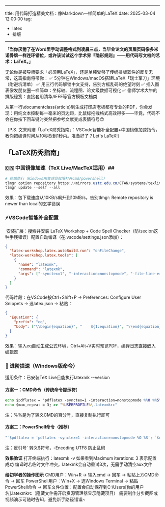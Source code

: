 ---
title: 用代码打造精美文档：像Markdown一样简单的LaTeX
date: 2025-03-04 12:00:00
tag:
  - latex
  - 排版
------
**「当你厌倦了在Word里手动调整格式到凌晨三点，当毕业论文的页眉页码像多米诺骨牌一样连环错位，或许该试试这个学术界『隐形规则』——用代码写文档的艺术：LaTeX。」**​

无论你是被导师要求「必须用LaTeX」，还是单纯受够了传统排版软件的反复无常，这篇指南将带你：
✅ 5分钟在Windows/macOS搭建LaTeX「瑞士军刀」环境（附避坑清单）
✅ 用三行代码解锁中文支持，告别方框乱码的绝望时刻
✅ 插入图表像发朋友圈一样简单：坐标轴、流程图、论文级数据可视化
✅ 偷师学术大牛的排版秘笈：直接套用清华/IEEE等官方模板文档类

从第一行\documentclass{article}到生成打印店老板都夸专业的PDF，你会发现：​用纯文本控制每一毫米的页边距，比鼠标拖拽格式高效得多——毕竟，代码不会在你按下回车键时突然把参考文献变成表情符号😉

（P.S. 文末附赠「LaTeX防秃指南」：VSCode智能补全配置+中国镜像加速指令，教你把编译时间从10秒砍到1秒内。准备好了？Let's LaTeX!）

## 「LaTeX防秃指南」

### 🇨🇳 中国镜像加速（TeX Live/MacTeX适用）​##

```powershell
# 终端执行（Windows用管理员权限打开cmd/powershell）
tlmgr option repository https://mirrors.ustc.edu.cn/CTAN/systems/texlive/tlnet/
tlmgr update --self --all
```

效果：包下载速度从10KB/s飙升到10MB/s，告别tlmgr: Remote repository is newer than local的玄学错误

### ⚡VSCode智能补全配置
​
安装扩展：搜索并安装 LaTeX Workshop + Code Spell Checker（防\secion这种手残错误）
​配置自动编译​（在.vscode/settings.json添加）：

```json
{
  "latex-workshop.latex.autoBuild.run": "onFileChange",
  "latex-workshop.latex.tools": [
    {
      "name": "latexmk",
      "command": "latexmk",
      "args": ["-synctex=1", "-interaction=nonstopmode", "-file-line-error", "-pdf", "%DOC%"]
    }
  ]
}
```

​代码片段：在VSCode按Ctrl+Shift+P → Preferences: Configure User Snippets → 选latex.json → 粘贴：

```json
{
  "Equation": {
    "prefix": "eq",
    "body": ["\\begin{equation}", "    ${1:equation}", "\\end{equation}"]
  }
}
```

效果：输入eq自动生成公式环境，Ctrl+Alt+V实时预览PDF，编译日志直接嵌入编辑器

### 🚀 进阶提速（Windows版命令）​

适用条件：已安装TeX Live且能执行latexmk --version

#### ​方案一：CMD命令（传统命令提示符）​

```cmd
echo $pdflatex = "pdflatex -synctex=1 -interaction=nonstopmode %%O %%S" > "%USERPROFILE%\.latexmkrc"
echo $max_repeat = 3; >> "%USERPROFILE%\.latexmkrc"
```

注：%%是为了转义CMD的百分号，直接复制执行即可

#### ​方案二：PowerShell命令（推荐）​

```powershell
"`$pdflatex = 'pdflatex -synctex=1 -interaction=nonstopmode %O %S'; `$max_repeat = 3;" | Out-File -Encoding UTF8 "$env:USERPROFILE\.latexmkrc"
```

注：反引号` 转义$符号，-Encoding UTF8 防止乱码

**​效果验证**
打开终端执行：latexmk -v
如果看到Maximum iterations: 3 表示配置成功
编译时若临时文件冲突，latexmk会自动重试3次，无需手动清空aux文件

**​给初学者的操作图示**
​CMD用户：Win+R → 输入cmd → 回车 → 粘贴上方CMD命令 → 回车
​PowerShell用户：Win+X → 选Windows Terminal → 粘贴PowerShell命令 → 回车
​文件位置：配置会自动保存到C:\Users\[你的用户名]\.latexmkrc（隐藏文件需开启资源管理器显示隐藏项目）
需要制作分步截图或视频演示可随时告知，避免新手路径错误~